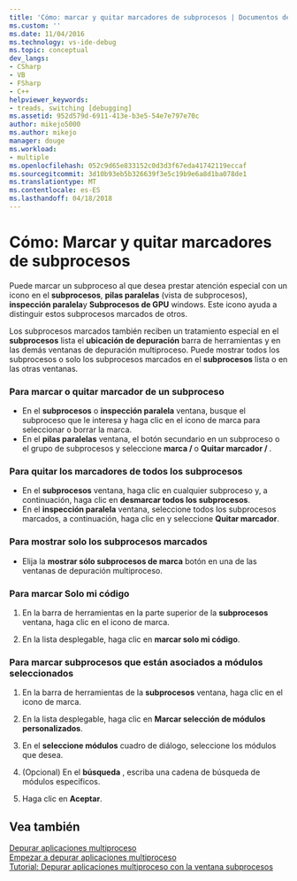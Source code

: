 ```yaml
---
title: 'Cómo: marcar y quitar marcadores de subprocesos | Documentos de Microsoft'
ms.custom: ''
ms.date: 11/04/2016
ms.technology: vs-ide-debug
ms.topic: conceptual
dev_langs:
- CSharp
- VB
- FSharp
- C++
helpviewer_keywords:
- treads, switching [debugging]
ms.assetid: 952d579d-6911-413e-b3e5-54e7e797e70c
author: mikejo5000
ms.author: mikejo
manager: douge
ms.workload:
- multiple
ms.openlocfilehash: 052c9d65e833152c0d3d3f67eda41742119eccaf
ms.sourcegitcommit: 3d10b93eb5b326639f3e5c19b9e6a8d1ba078de1
ms.translationtype: MT
ms.contentlocale: es-ES
ms.lasthandoff: 04/18/2018
---
```

# <a name="how-to-flag-and-unflag-threads"></a>Cómo: Marcar y quitar marcadores de subprocesos
Puede marcar un subproceso al que desea prestar atención especial con un icono en el **subprocesos**, **pilas paralelas** (vista de subprocesos), **inspección paralela**y  **Subprocesos de GPU** windows. Este icono ayuda a distinguir estos subprocesos marcados de otros.  
  
Los subprocesos marcados también reciben un tratamiento especial en el **subprocesos** lista el **ubicación de depuración** barra de herramientas y en las demás ventanas de depuración multiproceso. Puede mostrar todos los subprocesos o solo los subprocesos marcados en el **subprocesos** lista o en las otras ventanas.
  
### <a name="to-flag-or-unflag-a-thread"></a>Para marcar o quitar marcador de un subproceso 
  
-   En el **subprocesos** o **inspección paralela** ventana, busque el subproceso que le interesa y haga clic en el icono de marca para seleccionar o borrar la marca. 
-   En el **pilas paralelas** ventana, el botón secundario en un subproceso o el grupo de subprocesos y seleccione **marca / <thread>**  o **Quitar marcador / <thread>** .
  
### <a name="to-unflag-all-threads"></a>Para quitar los marcadores de todos los subprocesos  
  
-   En el **subprocesos** ventana, haga clic en cualquier subproceso y, a continuación, haga clic en **desmarcar todos los subprocesos**.
-   En el **inspección paralela** ventana, seleccione todos los subprocesos marcados, a continuación, haga clic en y seleccione **Quitar marcador**.  
  
### <a name="to-display-only-flagged-threads"></a>Para mostrar solo los subprocesos marcados  
  
-   Elija la **mostrar sólo subprocesos de marca** botón en una de las ventanas de depuración multiproceso.  
  
### <a name="to-flag-just-my-code"></a>Para marcar Solo mi código  
  
1.  En la barra de herramientas en la parte superior de la **subprocesos** ventana, haga clic en el icono de marca.  
  
2.  En la lista desplegable, haga clic en **marcar solo mi código**.  
  
### <a name="to-flag-threads-that-are-associated-with-selected-modules"></a>Para marcar subprocesos que están asociados a módulos seleccionados  
  
1.  En la barra de herramientas de la **subprocesos** ventana, haga clic en el icono de marca.  
  
2.  En la lista desplegable, haga clic en **Marcar selección de módulos personalizados**.  
  
3.  En el **seleccione módulos** cuadro de diálogo, seleccione los módulos que desea.  
  
4.  (Opcional) En el **búsqueda** , escriba una cadena de búsqueda de módulos específicos.  
  
5.  Haga clic en **Aceptar**.  
  
## <a name="see-also"></a>Vea también  
 [Depurar aplicaciones multiproceso](../debugger/debug-multithreaded-applications-in-visual-studio.md)   
 [Empezar a depurar aplicaciones multiproceso](../debugger/get-started-debugging-multithreaded-apps.md)  
 [Tutorial: Depurar aplicaciones multiproceso con la ventana subprocesos](../debugger/how-to-use-the-threads-window.md)